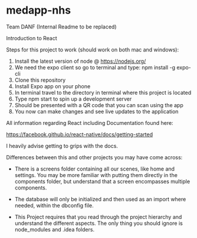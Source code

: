 # medapp-nhs
Team DANF (Internal Readme to be replaced)

Introduction to React

Steps for this project to work (should work on both mac and windows):

1. Install the latest version of node @ https://nodejs.org/
2. We need the expo client so go to terminal and type: npm install -g expo-cli
3. Clone this repository
4. Install Expo app on your phone
4. In terminal travel to the directory in terminal where this project is located
5. Type npm start to spin up a development server
6. Should be presented with a QR code that you can scan using the app
7. You now can make changes and see live updates to the application

All information regarding React including Documentation found here:

https://facebook.github.io/react-native/docs/getting-started

I heavily advise getting to grips with the docs.

Differences between this and other projects you may have come across:

- There is a screens folder containing all our scenes, like home and settings. You may be more familiar with putting them directly in the components folder, but understand that a screen encompasses multiple components. 

- The database will only be initialized and then used as an import where needed, within the dbconfig file.

- This Project requires that you read through the project hierarchy and understand the different aspects. The only thing you should ignore is node_modules and .idea folders.